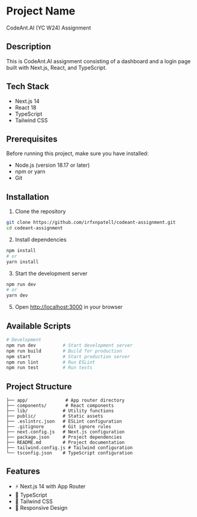 # Project Name
CodeAnt.AI (YC W24) Assignment

## Description
This is CodeAnt.AI assignment consisting of a dashboard and a login page built with Next.js, React, and TypeScript.

## Tech Stack
- Next.js 14
- React 18
- TypeScript
- Tailwind CSS

## Prerequisites
Before running this project, make sure you have installed:
- Node.js (version 18.17 or later)
- npm or yarn
- Git

## Installation

1. Clone the repository
```bash
git clone https://github.com/irfxnpatell/codeant-assignment.git
cd codeant-assignment
```

2. Install dependencies
```bash
npm install
# or
yarn install
```

3. Start the development server
```bash
npm run dev
# or
yarn dev
```

5. Open [http://localhost:3000](http://localhost:3000) in your browser

## Available Scripts

```bash
# Development
npm run dev          # Start development server
npm run build        # Build for production
npm start            # Start production server
npm run lint         # Run ESLint
npm run test         # Run tests
```

## Project Structure
```
├── app/              # App router directory
├── components/       # React components
├── lib/             # Utility functions
├── public/          # Static assets
├── .eslintrc.json   # ESLint configuration
├── .gitignore       # Git ignore rules
├── next.config.js   # Next.js configuration
├── package.json     # Project dependencies
├── README.md        # Project documentation
├── tailwind.config.js # Tailwind configuration
└── tsconfig.json    # TypeScript configuration
```

## Features
- ⚡️ Next.js 14 with App Router
- 💎 TypeScript
- 🎨 Tailwind CSS
- 📱 Responsive Design









